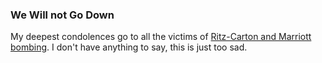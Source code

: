 ### We Will not Go Down

My deepest condolences go to all the victims of [Ritz-Carton and Marriott bombing](http://thejakartaglobe.com/home/nine-killed-in-jakarta-blasts/318630). I don't have anything to say, this is just too sad.

<object width="425" height="344"><param name="movie" value="http://www.youtube.com/v/HEw1iHc6CP4&hl=en&fs=1&"></param><param name="allowFullScreen" value="true"></param><param name="allowscriptaccess" value="always"></param><embed src="http://www.youtube.com/v/HEw1iHc6CP4&hl=en&fs=1&" type="application/x-shockwave-flash" allowscriptaccess="always" allowfullscreen="true" width="425" height="344"></embed></object>

<!-- METADATA: {"time": "2009-07-17 16:31:59", "title": "We Will not Go Down"} -->
